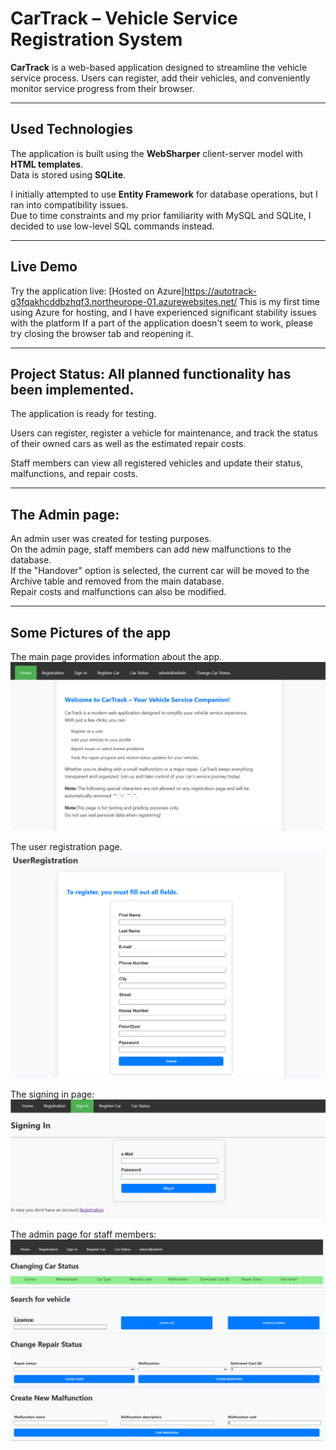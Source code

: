 # CarTrack – Vehicle Service Registration System

**CarTrack** is a web-based application designed to streamline the vehicle service process. Users can register, add their vehicles, and conveniently monitor service progress from their browser.

---

## Used Technologies

The application is built using the **WebSharper** client-server model with **HTML templates**.  
Data is stored using **SQLite**.

I initially attempted to use **Entity Framework** for database operations, but I ran into compatibility issues.  
Due to time constraints and my prior familiarity with MySQL and SQLite, I decided to use low-level SQL commands instead.


---

## Live Demo

Try the application live: [Hosted on Azure]https://autotrack-g3fqakhcddbzhqf3.northeurope-01.azurewebsites.net/
This is my first time using Azure for hosting, and I have experienced significant stability issues with the platform 
If a part of the application doesn't seem to work, please try closing the browser tab and reopening it.

---

## Project Status: All planned functionality has been implemented.

The application is ready for testing.

Users can register, register a vehicle for maintenance, and track the status of their owned cars as well as the estimated repair costs.

Staff members can view all registered vehicles and update their status, malfunctions, and repair costs.

---

## The Admin page:

An admin user was created for testing purposes.  
On the admin page, staff members can add new malfunctions to the database.  
If the "Handover" option is selected, the current car will be moved to the Archive table and removed from the main database.  
Repair costs and malfunctions can also be modified.


---

## Some Pictures of the app

The main page provides information about the app.
![Main Page](Main_page.png)

The user registration page.
![User Registration Page](User_Registration_page.png)

The signing in page:
![Sign in Page](Sign_in_page.png)

The admin page for staff members:
![Admin Page](Admin_page.png)
